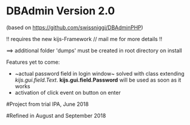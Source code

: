 # DBAdmin Version 2.0

(based on https://github.com/swissniggi/DBAdminPHP)

!! requires the new kijs-Framework // mail me for more details !!

==> additional folder 'dumps' must be created in root directory on install

Features yet to come:

- ~actual password field in login window~ solved with class extending _kijs.gui.field.Text_. __kijs.gui.field.Password__ will be used as soon as it works
- activation of click event on button on enter

#Project from trial IPA, June 2018

#Refined in August and September 2018
